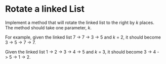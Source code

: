 # Rotate a linked List

Implement a method that will rotate the linked list to the right by _k_ places. The method should take one parameter, _k_.

For example, given the linked list 7 -> 7 -> 3 -> 5 and _k_ = 2, it should become 3 -> 5 -> 7 -> 7.

Given the linked list 1 -> 2 -> 3 -> 4 -> 5 and _k_ = 3, it should become 3 -> 4 -> 5 -> 1 -> 2.
